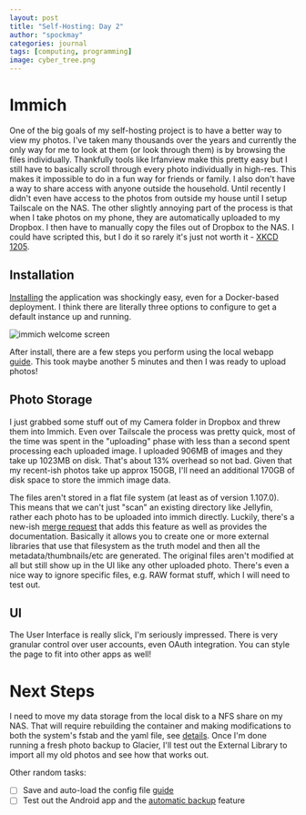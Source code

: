 ```yaml
---
layout: post
title: "Self-Hosting: Day 2"
author: "spockmay"
categories: journal
tags: [computing, programming]
image: cyber_tree.png
---
```


# Immich
One of the big goals of my self-hosting project is to have a better way to view my photos. I've taken many thousands over the years and currently the only way for me to look at them (or look through them) is by browsing the files individually. Thankfully tools like Irfanview make this pretty easy but I still have to basically scroll through every photo individually in high-res. This makes it impossible to do in a fun way for friends or family. I also don't have a way to share access with anyone outside the household. Until recently I didn't even have access to the photos from outside my house until I setup Tailscale on the NAS. The other slightly annoying part of the process is that when I take photos on my phone, they are automatically uploaded to my Dropbox. I then have to manually copy the files out of Dropbox to the NAS. I could have scripted this, but I do it so rarely it's just not worth it - [XKCD 1205](https://xkcd.com/1205/).

## Installation
[Installing](https://immich.app/docs/install/docker-compose) the application was shockingly easy, even for a Docker-based deployment. I think there are literally three options to configure to get a default instance up and running.

![immich welcome screen](https://spockmay.github.io/assets/img/_welcome_to_immich.jpg)

After install, there are a few steps you perform using the local webapp [guide](https://immich.app/docs/install/post-install). This took maybe another 5 minutes and then I was ready to upload photos!

## Photo Storage
I just grabbed some stuff out of my Camera folder in Dropbox and threw them into Immich. Even over Tailscale the process was pretty quick, most of the time was spent in the "uploading" phase with less than a second spent processing each uploaded image. I uploaded 906MB of images and they take up 1023MB on disk. That's about 13% overhead so not bad. Given that my recent-ish photos take up approx 150GB, I'll need an additional 170GB of disk space to store the immich image data.

The files aren't stored in a flat file system (at least as of version 1.107.0). This means that we can't just "scan" an existing directory like Jellyfin, rather each photo has to be uploaded into immich directly. Luckily, there's a new-ish [merge request](https://github.com/immich-app/immich/pull/3124) that adds this feature as well as provides the documentation. Basically it allows you to create one or more external libraries that use that filesystem as the truth model and then all the metadata/thumbnails/etc are generated. The original files aren't modified at all but still show up in the UI like any other uploaded photo. There's even a nice way to ignore specific files, e.g. RAW format stuff, which I will need to test out.

## UI
The User Interface is really slick, I'm seriously impressed. There is very granular control over user accounts, even OAuth integration. You can style the page to fit into other apps as well!

# Next Steps
I need to move my data storage from the local disk to a NFS share on my NAS. That will require rebuilding the container and making modifications to both the system's fstab and the yaml file, see [details](https://immich.app/docs/features/libraries). Once I'm done running a fresh photo backup to Glacier, I'll test out the External Library to import all my old photos and see how that works out. 

Other random tasks:
- [ ] Save and auto-load the config file [guide](https://immich.app/docs/install/config-file)
- [ ] Test out the Android app and the [automatic backup](https://immich.app/docs/features/automatic-backup) feature
